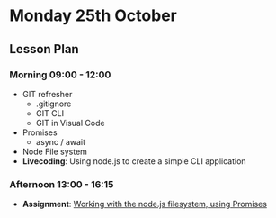 # Monday 25th October

## Lesson Plan

### Morning 09:00 - 12:00

+ GIT refresher
  + .gitignore
  + GIT CLI
  + GIT in Visual Code
+ Promises
  + async / await
+ Node File system
+ **Livecoding**: Using node.js to create a simple CLI application

### Afternoon 13:00 - 16:15

+ **Assignment**: [Working with the node.js filesystem, using Promises](https://github.com/FrancoSpeziali/node-file-system-promises)
